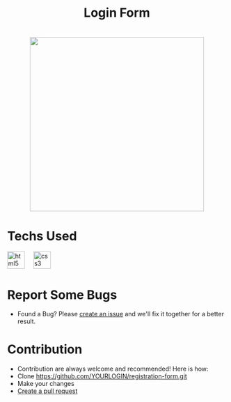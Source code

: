<h1 align="center">Login Form<h1/>

<div align="center">
  <img height="400" widht= "300" src="https://github.com/user-attachments/assets/423f5a6a-78f9-48d7-8909-8fa639f8d923"/>
</div>


# Techs Used
<div align="left">
  <img src="https://cdn.jsdelivr.net/gh/devicons/devicon/icons/html5/html5-original.svg" height="40" alt="html5 logo"  />
  <img width="12" />
  <img src="https://cdn.jsdelivr.net/gh/devicons/devicon/icons/css3/css3-original.svg" height="40" alt="css3 logo"  />
</div>



# Report Some Bugs
- Found a Bug? Please  <a href= "https://github.com/DouglaSchmitzz/registration-form/issues"> create an issue</a> and we'll fix it together for a better result.


# Contribution 


- Contribution are always welcome and recommended! Here is how:
- Clone https://github.com/YOURLOGIN/registration-form.git
- Make your changes
- <a href= "https://github.com/DouglaSchmitzz/registration-form/pulls">Create a pull request<a/>
